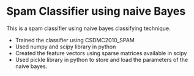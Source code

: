 Spam Classifier using naive Bayes
=================================

This is a spam classifier using naive bayes classifying technique.

* Trained the classifier using CSDMC2010_SPAM
* Used numpy and scipy library in python
* Created the feature vectors using sparse matrices available in scipy
* Used pickle library in python to store and load the parameters of the naive bayes.
